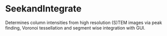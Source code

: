 # SeekandIntegrate
Determines column intensities from high resolution (S)TEM images via peak finding, Voronoi tessellation and segment wise integration with GUI.
